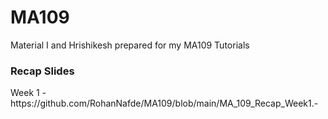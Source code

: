 # MA109
Material I and Hrishikesh prepared for my MA109 Tutorials

<h3 align="left">Recap Slides</h3>
Week 1 - https://github.com/RohanNafde/MA109/blob/main/MA_109_Recap_Week1.- 
